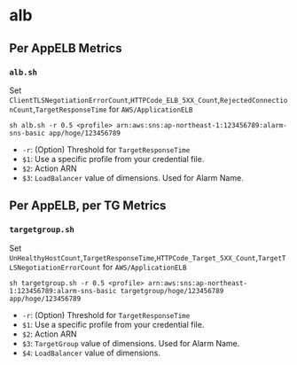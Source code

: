 # alb

## Per AppELB Metrics

### `alb.sh`
Set `ClientTLSNegotiationErrorCount`,`HTTPCode_ELB_5XX_Count`,`RejectedConnectionCount`,`TargetResponseTime` for `AWS/ApplicationELB`
```
sh alb.sh -r 0.5 <profile> arn:aws:sns:ap-northeast-1:123456789:alarm-sns-basic app/hoge/123456789
```
-   `-r`: (Option) Threshold for `TargetResponseTime`
-   `$1`: Use a specific profile from your credential file.
-   `$2`: Action ARN
-   `$3`: `LoadBalancer` value of dimensions. Used for Alarm Name.


## Per AppELB, per TG Metrics

### `targetgroup.sh`
Set `UnHealthyHostCount`,`TargetResponseTime`,`HTTPCode_Target_5XX_Count`,`TargetTLSNegotiationErrorCount` for `AWS/ApplicationELB`
```
sh targetgroup.sh -r 0.5 <profile> arn:aws:sns:ap-northeast-1:123456789:alarm-sns-basic targetgroup/hoge/123456789 app/hoge/123456789
```
-   `-r`: (Option) Threshold for `TargetResponseTime`
-   `$1`: Use a specific profile from your credential file.
-   `$2`: Action ARN
-   `$3`: `TargetGroup` value of dimensions. Used for Alarm Name.
-   `$4`: `LoadBalancer` value of dimensions.
